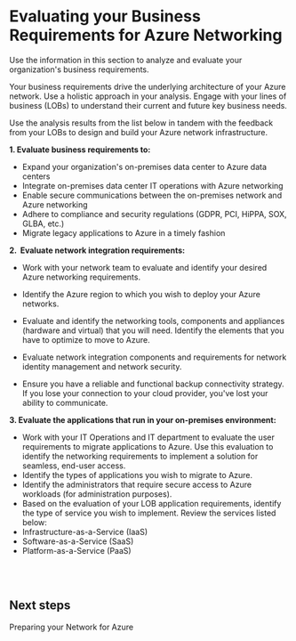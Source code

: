 # Evaluating your Business Requirements for Azure Networking

Use the information in this section to analyze and evaluate your organization's business requirements. 

Your business requirements drive the underlying architecture of your Azure network. Use a holistic approach in your analysis. Engage with your lines of business (LOBs) to understand their current and future key business needs. 

Use the analysis results from the list below in tandem with the feedback from your LOBs to design and build your Azure network infrastructure.  

**1. Evaluate business requirements to:**
	  
- Expand your organization's on-premises data center to Azure data centers		 
- Integrate on-premises data center IT operations with Azure networking
- Enable secure communications between the on-premises network and Azure networking
		 
- Adhere to compliance and security regulations (GDPR, PCI, HiPPA, SOX, GLBA, etc.)
		 
- Migrate legacy applications to Azure in a timely fashion


**2.  Evaluate network integration requirements:** 
	 
- Work with your network team to evaluate and identify your desired Azure networking requirements.
		 
- Identify the Azure region to which you wish to deploy your Azure networks.
		 
- Evaluate and identify the networking tools, components and appliances (hardware and virtual) that you will need.  Identify the elements that you have to optimize to move to Azure. 
		 
- Evaluate network integration components and requirements for network identity management and network security. 
		 
- Ensure you have a reliable and functional backup connectivity strategy. If you lose your connection to your cloud provider, you've lost your ability to communicate.


**3. Evaluate the applications that run in your on-premises environment:** 
	 
- Work with your IT Operations and IT department to evaluate the user requirements to migrate applications to Azure. Use this evaluation to identify the networking requirements to implement a solution for seamless, end-user access. 
		 
- Identify the types of applications you wish to migrate to Azure. 
		 
- Identify the administrators that require secure access to Azure workloads (for administration purposes).
		 
- Based on the evaluation of your LOB application requirements, identify the type of service you wish to implement. Review the services listed below: 
		 
- Infrastructure-as-a-Service (IaaS)
- Software-as-a-Service (SaaS)
- Platform-as-a-Service (PaaS)
<br />
<br />


## Next steps 
Preparing your Network for Azure
